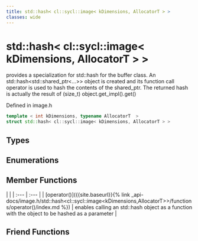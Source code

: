 ```yaml
---
title: std::hash< cl::sycl::image< kDimensions, AllocatorT > >
classes: wide
---
```

# std::hash< cl::sycl::image< kDimensions, AllocatorT > >

provides a specialization for std::hash for the buffer class. An std::hash<std::shared_ptr<...>> object is created and its function call operator is used to hash the contents of the shared_ptr. The returned hash is actually the result of (size_t) object.get_impl().get() 

Defined in image.h

```cpp
template < int kDimensions, typename AllocatorT  >
struct std::hash< cl::sycl::image< kDimensions, AllocatorT > >
```

## Types

## Enumerations

## Member Functions

   |   |
| :--- | :--- |
| [operator()]({{site.baseurl}}{% link _api-docs/image.h/std::hash<cl::sycl::image<kDimensions,AllocatorT>>/functions/operator()/index.md %}) | enables calling an std::hash object as a function with the object to be hashed as a parameter  |


## Friend Functions


